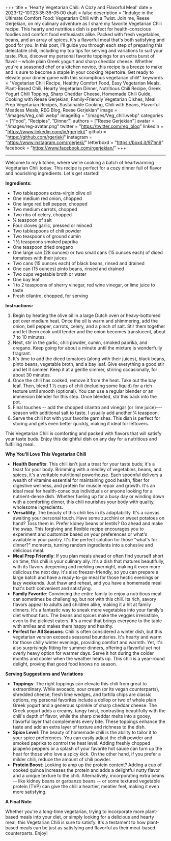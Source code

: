 +++
title = 'Hearty Vegetarian Chili: A Cozy and Flavorful Meal'
date = 2023-12-10T23:35:38-05:00
draft = false
description = "Indulge in the Ultimate Comfort Food: Vegetarian Chili with a Twist. Join me, Reese Gerjekian, on my culinary adventure as I share my favorite Vegetarian Chili recipe. This hearty and nutritious dish is perfect for health-conscious foodies and comfort food enthusiasts alike. Packed with fresh vegetables, beans, and an array of spices, it's a flavorful meal that's both satisfying and good for you. In this post, I'll guide you through each step of preparing this delectable chili, including my top tips for serving and variations to suit your taste. Plus, discover my personal favorite toppings for an extra burst of flavor – whole plain Greek yogurt and sharp cheddar cheese. Whether you're a seasoned chef or a kitchen novice, this recipe is a breeze to make and is sure to become a staple in your cooking repertoire. Get ready to elevate your dinner game with this scrumptious vegetarian chili!"
keywords = "Vegetarian Chili Recipe, Healthy Comfort Food, Easy Vegetarian Meals, Plant-Based Chili, Hearty Vegetarian Dinner, Nutritious Chili Recipe, Greek Yogurt Chili Topping, Sharp Cheddar Cheese, Homemade Chili Guide, Cooking with Reese Gerjekian, Family-Friendly Vegetarian Dishes, Meal Prep Vegetarian Recipes, Sustainable Cooking, Chili with Beans, Flavorful Meatless Meals, REG Blog, Reese Gerjekian"
image = "/images/Veg_chili.webp"
imageBig = "/images/Veg_chili.webp"
categories = ["Food", "Recipies", "Dinner"]
authors = ["Reese Gerjekian"]
avatar = "/images/reg-avatar.png"
twitter = "https://twitter.com/reg_blog"
linkedin = "https://www.linkedin.com/in/rgerjeki/"
github = "https://github.com/rgerjeki"
instagram = "https://www.instagram.com/rgerjeki/"
letterboxd = "https://boxd.it/971m9"
facebook = "https://www.facebook.com/rgerjekian/"
+++

---

Welcome to my kitchen, where we're cooking a batch of heartwarming Vegetarian Chili today. This recipe is perfect for a cozy dinner full of flavor and nourishing ingredients. Let's get started!

**Ingredients:**

-   Two tablespoons extra-virgin olive oil
-   One medium red onion, chopped
-   One large red bell pepper, chopped
-   Two medium carrots, chopped
-   Two ribs of celery, chopped
-   ¼ teaspoon of salt
-   Four cloves garlic, pressed or minced
-   Two tablespoons of chili powder
-   Two teaspoons of ground cumin
-   1 ½ teaspoons smoked paprika
-   One teaspoon dried oregano
-   One large can (28 ounces) or two small cans (15 ounces each) of diced tomatoes with their juices
-   Two cans (15 ounces each) of black beans, rinsed and drained
-   One can (15 ounces) pinto beans, rinsed and drained
-   Two cups vegetable broth or water
-   One bay leaf
-   1 to 2 teaspoons of sherry vinegar, red wine vinegar, or lime juice to taste
-   Fresh cilantro, chopped, for serving

**Instructions:**

1.  Begin by heating the olive oil in a large Dutch oven or heavy-bottomed pot over medium heat. Once the oil is warm and shimmering, add the onion, bell pepper, carrots, celery, and a pinch of salt. Stir them together and let them cook until tender and the onion becomes translucent, about 7 to 10 minutes.
2.  Next, stir in the garlic, chili powder, cumin, smoked paprika, and oregano. Keep going for about a minute until the mixture is wonderfully fragrant.
3.  It's time to add the diced tomatoes (along with their juices), black beans, pinto beans, vegetable broth, and a bay leaf. Give everything a good stir and let it simmer. Keep it at a gentle simmer, stirring occasionally, for about 30 minutes.
4.  Once the chili has cooked, remove it from the heat. Take out the bay leaf. Then, blend 1 ½ cups of chili (including some liquid) for a rich texture until smooth (optional). You can use a regular blender or an immersion blender for this step. Once blended, stir this back into the pot.
5.  Final touches -- add the chopped cilantro and vinegar (or lime juice)---season with additional salt to taste. I usually add another ¼ teaspoon.
6.  Serve the chili hot with your favorite garnishes. This dish is perfect for storing and gets even better quickly, making it ideal for leftovers.

This Vegetarian Chili is comforting and packed with flavors that will satisfy your taste buds. Enjoy this delightful dish on any day for a nutritious and fulfilling meal.

**Why You'll Love This Vegetarian Chili**

-   **Health Benefits**: This chili isn't just a treat for your taste buds; it's a feast for your body. Brimming with a medley of vegetables, beans, and spices, it's a veritable nutritional powerhouse. Each spoonful delivers a wealth of vitamins essential for maintaining good health, fiber for digestive wellness, and protein for muscle repair and growth. It's an ideal meal for health-conscious individuals or anyone looking for a nutrient-dense dish. Whether fueling up for a busy day or winding down with a comforting dinner, this chili nourishes your body with quality, wholesome ingredients.
-   **Versatility**: The beauty of this chili lies in its adaptability. It's a canvas awaiting your personal touch. Have some zucchini or sweet potatoes on hand? Toss them in. Prefer kidney beans or lentils? Go ahead and make the swap. This forgiving and flexible recipe encourages you to experiment and customize based on your preferences or what's available in your pantry. It's the perfect solution for those "what's for dinner?" moments, turning random ingredients into a cohesive and delicious meal.
-   **Meal Prep Friendly**: If you plan meals ahead or often find yourself short on time, this chili is your culinary ally. It's a dish that matures beautifully, with its flavors deepening and melding overnight, making it even more delicious the next day. It's also freezer-friendly, so you can prepare a large batch and have a ready-to-go meal for those hectic evenings or lazy weekends. Just thaw and reheat, and you have a homemade meal that's both convenient and satisfying.
-   **Family Favorite**: Convincing the entire family to enjoy a nutritious meal can sometimes be challenging, but not with this chili. Its rich, savory flavors appeal to adults and children alike, making it a hit at family dinners. It's a fantastic way to sneak more vegetables into your family's diet without fuss. The beans and spices make the veggies irresistible, even to the pickiest eaters. It's a meal that brings everyone to the table with smiles and makes them happy and healthy.
-   **Perfect for All Seasons**: Chili is often considered a winter dish, but this vegetarian version exceeds seasonal boundaries. It's hearty and warm for those chilly winter evenings, providing comfort and warmth. Yet, it's also surprisingly fitting for summer dinners, offering a flavorful yet not overly heavy option for warmer days. Serve it hot during the colder months and cooler when the weather heats up. This chili is a year-round delight, proving that good food knows no season.

**Serving Suggestions and Variations**

-   **Toppings**: The right toppings can elevate this chili from great to extraordinary. While avocado, sour cream (or its vegan counterparts), shredded cheese, fresh lime wedges, and tortilla chips are classic options, my personal favorites include a dollop or two of whole plain Greek yogurt and a generous sprinkle of sharp cheddar cheese. The Greek yogurt adds a creamy, tangy twist, contrasting beautifully with the chili's depth of flavor, while the sharp cheddar melts into a gooey, flavorful layer that complements every bite. These toppings enhance the taste and add an extra layer of texture and richness to the dish.
-   **Spice Level**: The beauty of homemade chili is the ability to tailor it to your spice preferences. You can easily adjust the chili powder and smoked paprika to control the heat level. Adding freshly chopped jalapeño peppers or a splash of your favorite hot sauce can turn up the heat for those who love a spicy kick. On the other hand, if you prefer a milder chili, reduce the amount of chili powder.
-   **Protein Boost**: Looking to amp up the protein content? Adding a cup of cooked quinoa increases the protein and adds a delightful nutty flavor and a unique texture to the chili. Alternatively, incorporating extra beans -- like kidney beans or garbanzo beans -- or some textured vegetable protein (TVP) can give the chili a heartier, meatier feel, making it even more satisfying.

**A Final Note**

Whether you're a long-time vegetarian, trying to incorporate more plant-based meals into your diet, or simply looking for a delicious and hearty meal, this Vegetarian Chili is sure to satisfy. It's a testament to how plant-based meals can be just as satisfying and flavorful as their meat-based counterparts. Enjoy!